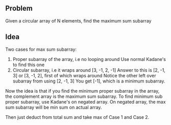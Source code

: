 Problem
-------

Given a circular array of N elements, find the maximum sum subarray

Idea
----

Two cases for max sum subarray:
1. Proper subarray of the array, i.e no looping around
Use normal Kadane's to find this one
2. Circular subarray, i.e it wraps around
[3, -1, 2, -1]
Answer to this is [2, -1, 3] or [3, -1, 2], first of which wraps around
Notice the other left over subarray from using [2, -1, 3]
You get [-1], which is a minimum subarray.

Now the idea is that if you find the minimum proper subarray in the array, the
complement array is the maximum sum subarray.
To find minimum sub proper subarray, use Kadane's on negated array.
On negated array, the max sum subarray will be min sum on actual array.

Then just deduct from total sum and take max of Case 1 and Case 2.


